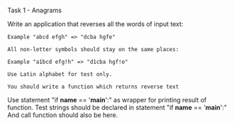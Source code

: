 Task 1 - Anagrams

Write an application that reverses all the words of input text: 
    
    Example "abcd efgh" => "dcba hgfe" 

    All non-letter symbols should stay on the same places:

    Example "a1bcd efg!h" => "d1cba hgf!e" 

    Use Latin alphabet for test only.

    You should write a function which returns reverse text


Use statement "if __name__ ==  '__main__':" as wrapper for printing result of function.
Test strings should be declared in statement "if __name__ ==  '__main__':"
And call function should also be here.


